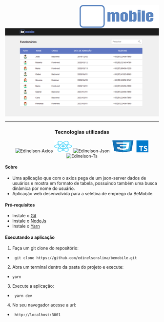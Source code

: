 <img align="right" src='./logo.svg'>
  
#
<br>
<div align="center">
<img src='./bemobile.png'>

<hr>

### Tecnologias utilizadas


<img alt="Edinelson-Axios" height="40" width="80" src="https://user-images.githubusercontent.com/8939680/57233884-20344080-6fe5-11e9-8df3-0df1282e1574.png"> 

<img alt="Edinelson-React" height="40" width="60" src="https://raw.githubusercontent.com/devicons/devicon/master/icons/react/react-original.svg">

<img alt="Edinelson-Json" height="40" width="40" src="https://upload.wikimedia.org/wikipedia/commons/thumb/c/c9/JSON_vector_logo.svg/2048px-JSON_vector_logo.svg.png"> 

<img alt="Edinelson-CSS" height="40" width="80" src="https://raw.githubusercontent.com/devicons/devicon/master/icons/css3/css3-original.svg">

<img alt="Edinelson-Ts" height="40" width="40" src="https://raw.githubusercontent.com/devicons/devicon/master/icons/typescript/typescript-original.svg">

<img alt="Edinelson-Ts" height="40" width="80" src="https://camo.githubusercontent.com/61e102d7c605ff91efedb9d7e47c1c4a07cef59d3e1da202fd74f4772122ca4e/68747470733a2f2f766974656a732e6465762f6c6f676f2e737667"> 


</div>

#### Sobre
- Uma aplicação que com o axios pega de um json-server dados de usuários e mostra em formato de tabela, possuindo também uma busca dinâmica por nome do usuário.
- Aplicação web desenvolvida para a seletiva de emprego da BeMobile.


#### Pré-requisitos

- Instale o [Git](https://git-scm.com/)
- Instale o [NodeJs](https://nodejs.org/pt-br/)
- Instale o [Yarn](https://yarnpkg.com/)

#### Executando a aplicação
1. Faça um git clone do repositório: 
- ``` git clone https://github.com/edinelsonslima/bemobile.git```

2. Abra um terminal dentro da pasta do projeto e execute: 
- ``` yarn ```

3. Execute a aplicação: 
- ``` yarn dev```

4. No seu navegador acesse a url: 
- ``` http://localhost:3001```
